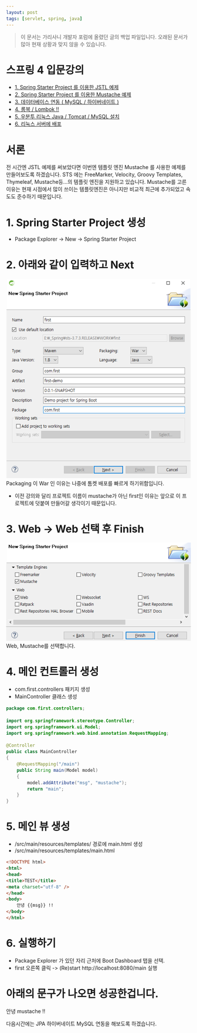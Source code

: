 ```yaml
---
layout: post
tags: [servlet, spring, java]
---
```


> 이 문서는 가리사니 개발자 포럼에 올렸던 글의 백업 파일입니다.
오래된 문서가 많아 현재 상황과 맞지 않을 수 있습니다.


# 스프링 4 입문강의
- [1. Spring Starter Project 를 이용한 JSTL 예제](/2016/04/20/%EB%B0%B1%EC%97%85-%EA%B0%80%EB%A6%AC%EC%82%AC%EB%8B%88-%EC%8A%A4%ED%94%84%EB%A7%81-4-%EC%9E%85%EB%AC%B8%EA%B0%95%EC%9D%98-1.-Spring-Starter-Project-%EB%A5%BC-%EC%9D%B4%EC%9A%A9%ED%95%9C-JSTL-%EC%98%88%EC%A0%9C.html)
- [2. Spring Starter Project 를 이용한 Mustache 예제 ](/2016/04/20/%EB%B0%B1%EC%97%85-%EA%B0%80%EB%A6%AC%EC%82%AC%EB%8B%88-%EC%8A%A4%ED%94%84%EB%A7%81-4-%EC%9E%85%EB%AC%B8%EA%B0%95%EC%9D%98-2.-Spring-Starter-Project-%EB%A5%BC-%EC%9D%B4%EC%9A%A9%ED%95%9C-Mustache-%EC%98%88%EC%A0%9C.html)
- [3. 데이터베이스 연동 ( MySQL / 하이버네이트 ) ](/2016/04/20/%EB%B0%B1%EC%97%85-%EA%B0%80%EB%A6%AC%EC%82%AC%EB%8B%88-%EC%8A%A4%ED%94%84%EB%A7%81-4-%EC%9E%85%EB%AC%B8%EA%B0%95%EC%9D%98-3.-%EB%8D%B0%EC%9D%B4%ED%84%B0%EB%B2%A0%EC%9D%B4%EC%8A%A4-%EC%97%B0%EB%8F%99-(-MySQL-%ED%95%98%EC%9D%B4%EB%B2%84%EB%84%A4%EC%9D%B4%ED%8A%B8-).html)
- [4. 롬복 / Lombok !! ](/2016/04/20/%EB%B0%B1%EC%97%85-%EA%B0%80%EB%A6%AC%EC%82%AC%EB%8B%88-%EC%8A%A4%ED%94%84%EB%A7%81-4-%EC%9E%85%EB%AC%B8%EA%B0%95%EC%9D%98-4.-%EB%A1%AC%EB%B3%B5-Lombok-!!.html)
- [5. 우분투 리눅스 Java / Tomcat / MySQL 설치 ](/2016/04/22/%EB%B0%B1%EC%97%85-%EA%B0%80%EB%A6%AC%EC%82%AC%EB%8B%88-%EC%8A%A4%ED%94%84%EB%A7%81-4-%EC%9E%85%EB%AC%B8%EA%B0%95%EC%9D%98-5.-%EC%9A%B0%EB%B6%84%ED%88%AC-%EB%A6%AC%EB%88%85%EC%8A%A4-Java-Tomcat-MySQL-%EC%84%A4%EC%B9%98.html)
- [6. 리눅스 서버에 배포](/2016/04/22/%EB%B0%B1%EC%97%85-%EA%B0%80%EB%A6%AC%EC%82%AC%EB%8B%88-%EC%8A%A4%ED%94%84%EB%A7%81-4-%EC%9E%85%EB%AC%B8%EA%B0%95%EC%9D%98-6.-%EB%A6%AC%EB%88%85%EC%8A%A4-%EC%84%9C%EB%B2%84%EC%97%90-%EB%B0%B0%ED%8F%AC.html)

# 서론
 전 시간엔 JSTL 예제를 써보았다면 이번엔 템플릿 엔진 Mustache 를 사용한 예제를 만들어보도록 하겠습니다.
 STS 에는 FreeMarker, Velocity, Groovy Templates, Thymeleaf, Mustache등...의 템플릿 엔진을 지원하고 있습니다.
Mustache를 고른 이유는 현재 시점에서 많이 쓰이는 템플릿엔진은 아니지만 비교적 최근에 추가되었고 속도도 준수하기 때문입니다.


# 1. Spring Starter Project 생성
- Package Explorer -> New -> Spring Starter Project


# 2. 아래와 같이 입력하고 Next
![](/file/old/124.png) Packaging 이 War 인 이유는 나중에 톰켓 배포를 빠르게 하기위함입니다.
- 이전 강의와 달리 프로젝트 이름이 mustache가 아닌 first인 이유는 앞으로 이 프로젝트에 덧붙여 만들어갈 생각이기 때문입니다.


# 3. Web -> Web 선택 후 Finish
![](/file/old/125.png) Web, Mustache를 선택합니다.


# 4. 메인 컨트롤러 생성
- com.first.controllers 패키지 생성
- MainController 클래스 생성
``` java
package com.first.controllers;

import org.springframework.stereotype.Controller;
import org.springframework.ui.Model;
import org.springframework.web.bind.annotation.RequestMapping;

@Controller
public class MainController
{
	@RequestMapping("/main")
	public String main(Model model)
	{
		model.addAttribute("msg", "mustache");
		return "main";
	}
}
```


# 5. 메인 뷰 생성
- /src/main/resources/templates/ 경로에 main.html 생성
- /src/main/resources/templates/main.html
``` html
<!DOCTYPE html>
<html>
<head>
<title>TEST</title>
<meta charset="utf-8" />
</head>
<body>
    안녕 {{msg}} !!
</body>
</html>
```


# 6. 실행하기
- Package Explorer 가 있던 자리 근처에 Boot Dashboard 탭을 선택.
- first 오른쪽 클릭 -> (Re)start
http://localhost:8080/main 실행

# 아래의 문구가 나오면 성공한겁니다.
안녕 mustache !!


다음시간에는 JPA 하이버네이트 MySQL 연동을 해보도록 하겠습니다.